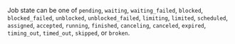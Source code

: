 Job state can be one of `pending`, `waiting`, `waiting_failed`, `blocked`, `blocked_failed`, `unblocked`, `unblocked_failed`, `limiting`, `limited`, `scheduled`, `assigned`, `accepted`, `running`, `finished`, `canceling`, `canceled`, `expired`, `timing_out`, `timed_out`, `skipped`, or `broken`.
